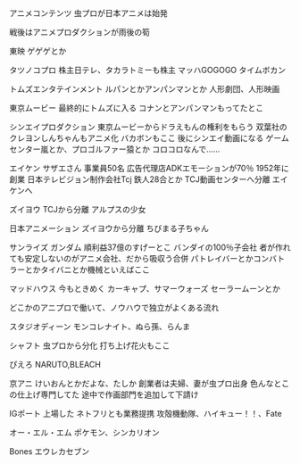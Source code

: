 アニメコンテンツ
虫プロが日本アニメは始発

戦後はアニメプロダクションが雨後の筍

東映
ゲゲゲとか

タツノコプロ
株主日テレ、タカラトミーも株主
マッハGOGOGO
タイムボカン

トムズエンタテインメント
ルパンとかアンパンマンとか
人形劇団、人形映画

東京ムービー
最終的にトムズに入る
コナンとアンパンマンもってたとこ

シンエイプロダクション
東京ムービーからドラえもんの権利をもらう
双葉社のクレヨンしんちゃんもアニメ化
バカボンもここ
後にシンエイ動画になる
ゲームセンター嵐とか、プロゴルファー猿とか
コロコロなんで……

エイケン
サザエさん
事業員50名
広告代理店ADKエモーションが70％
1952年に創業
日本テレビジョン制作会社Tcj
鉄人28合とか
TCJ動画センターへ分離
エイケンへ

ズイヨウ
TCJから分離
アルプスの少女

日本アニメーション
ズイヨウから分離
ちびまる子ちゃん

サンライズ
ガンダム
順利益37億のすげーとこ
バンダイの100％子会社
者が作れても安定しないのがアニメ会社、だから吸収う合併
パトレイバーとかコンバトラーとかタイバニとか機械といえばここ

マッドハウス
今もときめく
カーキャプ、サマーウォーズ
セーラームーンとか

どこかのアニプロで働いて、ノウハウで独立がよくある流れ

スタジオディーン
モンコレナイト、ぬら孫、らんま

シャフト
虫プロから分化
打ち上げ花火もここ

ぴえろ
NARUTO,BLEACH

京アニ
けいおんとかだよな、たしか
創業者は夫婦、妻が虫プロ出身
色んなとこの仕上げ専門してた
途中で作画部門を追加して下請け

IGポート
上場した
ネトフリとも業務提携
攻殻機動隊、ハイキュー！！、Fate

オー・エル・エム
ポケモン、シンカリオン

Bones
エウレカセブン








